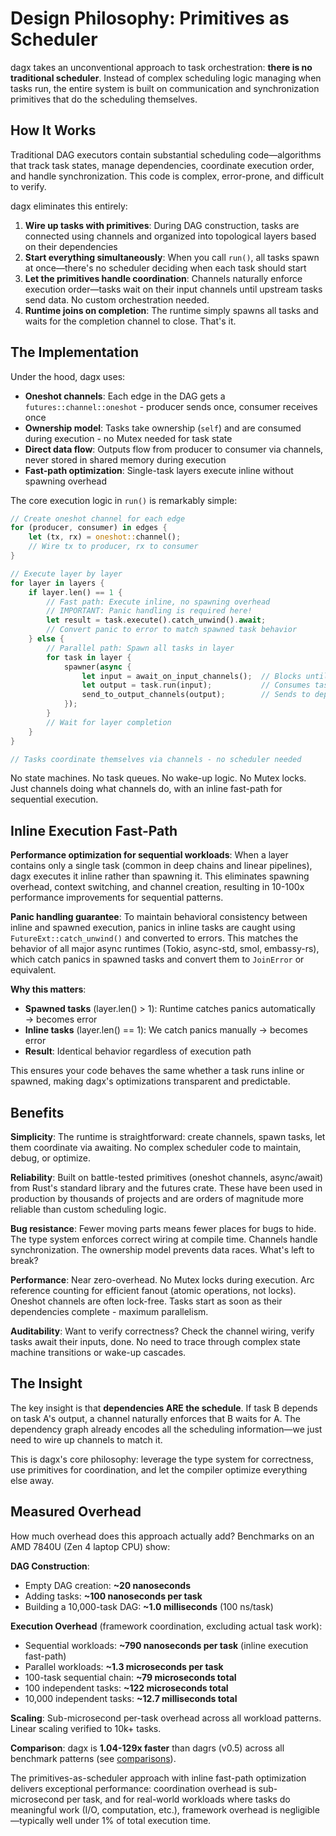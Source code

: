 # Design Philosophy: Primitives as Scheduler

dagx takes an unconventional approach to task orchestration: **there is no traditional scheduler**. Instead of complex scheduling logic managing when tasks run, the entire system is built on communication and synchronization primitives that do the scheduling themselves.

## How It Works

Traditional DAG executors contain substantial scheduling code—algorithms that track task states, manage dependencies, coordinate execution order, and handle synchronization. This code is complex, error-prone, and difficult to verify.

dagx eliminates this entirely:

1. **Wire up tasks with primitives**: During DAG construction, tasks are connected using channels and organized into topological layers based on their dependencies
2. **Start everything simultaneously**: When you call `run()`, all tasks spawn at once—there's no scheduler deciding when each task should start
3. **Let the primitives handle coordination**: Channels naturally enforce execution order—tasks wait on their input channels until upstream tasks send data. No custom orchestration needed.
4. **Runtime joins on completion**: The runtime simply spawns all tasks and waits for the completion channel to close. That's it.

## The Implementation

Under the hood, dagx uses:

- **Oneshot channels**: Each edge in the DAG gets a `futures::channel::oneshot` - producer sends once, consumer receives once
- **Ownership model**: Tasks take ownership (`self`) and are consumed during execution - no Mutex needed for task state
- **Direct data flow**: Outputs flow from producer to consumer via channels, never stored in shared memory during execution
- **Fast-path optimization**: Single-task layers execute inline without spawning overhead

The core execution logic in `run()` is remarkably simple:

```rust
// Create oneshot channel for each edge
for (producer, consumer) in edges {
    let (tx, rx) = oneshot::channel();
    // Wire tx to producer, rx to consumer
}

// Execute layer by layer
for layer in layers {
    if layer.len() == 1 {
        // Fast path: Execute inline, no spawning overhead
        // IMPORTANT: Panic handling is required here!
        let result = task.execute().catch_unwind().await;
        // Convert panic to error to match spawned task behavior
    } else {
        // Parallel path: Spawn all tasks in layer
        for task in layer {
            spawner(async {
                let input = await_on_input_channels();  // Blocks until deps complete
                let output = task.run(input);           // Consumes task
                send_to_output_channels(output);        // Sends to dependents
            });
        }
        // Wait for layer completion
    }
}

// Tasks coordinate themselves via channels - no scheduler needed
```

No state machines. No task queues. No wake-up logic. No Mutex locks. Just channels doing what channels do, with an inline fast-path for sequential execution.

## Inline Execution Fast-Path

**Performance optimization for sequential workloads**: When a layer contains only a single task (common in deep chains and linear pipelines), dagx executes it inline rather than spawning it. This eliminates spawning overhead, context switching, and channel creation, resulting in 10-100x performance improvements for sequential patterns.

**Panic handling guarantee**: To maintain behavioral consistency between inline and spawned execution, panics in inline tasks are caught using `FutureExt::catch_unwind()` and converted to errors. This matches the behavior of all major async runtimes (Tokio, async-std, smol, embassy-rs), which catch panics in spawned tasks and convert them to `JoinError` or equivalent.

**Why this matters**:

- **Spawned tasks** (layer.len() > 1): Runtime catches panics automatically → becomes error
- **Inline tasks** (layer.len() == 1): We catch panics manually → becomes error
- **Result**: Identical behavior regardless of execution path

This ensures your code behaves the same whether a task runs inline or spawned, making dagx's optimizations transparent and predictable.

## Benefits

**Simplicity**: The runtime is straightforward: create channels, spawn tasks, let them coordinate via awaiting. No complex scheduler code to maintain, debug, or optimize.

**Reliability**: Built on battle-tested primitives (oneshot channels, async/await) from Rust's standard library and the futures crate. These have been used in production by thousands of projects and are orders of magnitude more reliable than custom scheduling logic.

**Bug resistance**: Fewer moving parts means fewer places for bugs to hide. The type system enforces correct wiring at compile time. Channels handle synchronization. The ownership model prevents data races. What's left to break?

**Performance**: Near zero-overhead. No Mutex locks during execution. Arc reference counting for efficient fanout (atomic operations, not locks). Oneshot channels are often lock-free. Tasks start as soon as their dependencies complete - maximum parallelism.

**Auditability**: Want to verify correctness? Check the channel wiring, verify tasks await their inputs, done. No need to trace through complex state machine transitions or wake-up cascades.

## The Insight

The key insight is that **dependencies ARE the schedule**. If task B depends on task A's output, a channel naturally enforces that B waits for A. The dependency graph already encodes all the scheduling information—we just need to wire up channels to match it.

This is dagx's core philosophy: leverage the type system for correctness, use primitives for coordination, and let the compiler optimize everything else away.

## Measured Overhead

How much overhead does this approach actually add? Benchmarks on an AMD 7840U (Zen 4 laptop CPU) show:

**DAG Construction**:

- Empty DAG creation: **~20 nanoseconds**
- Adding tasks: **~100 nanoseconds per task**
- Building a 10,000-task DAG: **~1.0 milliseconds** (100 ns/task)

**Execution Overhead** (framework coordination, excluding actual task work):

- Sequential workloads: **~790 nanoseconds per task** (inline execution fast-path)
- Parallel workloads: **~1.3 microseconds per task**
- 100-task sequential chain: **~79 microseconds total**
- 100 independent tasks: **~122 microseconds total**
- 10,000 independent tasks: **~12.7 milliseconds total**

**Scaling**: Sub-microsecond per-task overhead across all workload patterns. Linear scaling verified to 10k+ tasks.

**Comparison**: dagx is **1.04-129x faster** than dagrs (v0.5) across all benchmark patterns (see [comparisons](COMPARISONS.md)).

The primitives-as-scheduler approach with inline fast-path optimization delivers exceptional performance: coordination overhead is sub-microsecond per task, and for real-world workloads where tasks do meaningful work (I/O, computation, etc.), framework overhead is negligible—typically well under 1% of total execution time.
